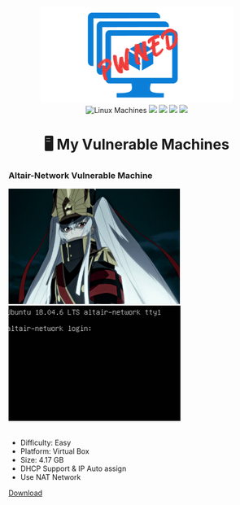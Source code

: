 <div id="header" align="center">
	<img width="380" height="190" src="/resources/img/vuln-machine.png"/>
</div>

<div align="center">
	<img src="https://img.shields.io/badge/linux-FCC624.svg?style=for-the-badge&logo=linux&logoColor=black" alt="Linux Machines"/>
	<img src="https://shields.io/badge/Virtualbox-183A61.svg?logo=virtualbox&style=for-the-badge&logoColor=white"/>
	<img src="https://shields.io/badge/vmware-607078.svg?logo=vmware&style=for-the-badge&logoColor=yellow"/>
	<img src="https://img.shields.io/badge/ubuntu-E95420.svg?style=for-the-badge&logo=ubuntu&logoColor=black"/>
	<img src="https://img.shields.io/badge/debian-A81D33.svg?style=for-the-badge&logo=debian&logoColor=white"/>
	<h1>🖥 My Vulnerable Machines </h1>
</div>

<div align="left"/>
	<h3>Altair-Network Vulnerable Machine</h3>
	<img width="337" height="227" src="./resources/img/1e666def1a5b8274e749acb1c891d614.gif"/>
	<img width="auto" height="auto" src="./resources/img/Altair.png"/>
</div>
<br>

* Difficulty: Easy
* Platform: Virtual Box
* Size: 4.17 GB
* DHCP Support & IP Auto assign
* Use NAT Network

[Download](https://drive.google.com/file/d/1Xu1x-NcSc1Ty7Pd-z4sM0pzCCsMZ0_QY/view?usp=sharing)



